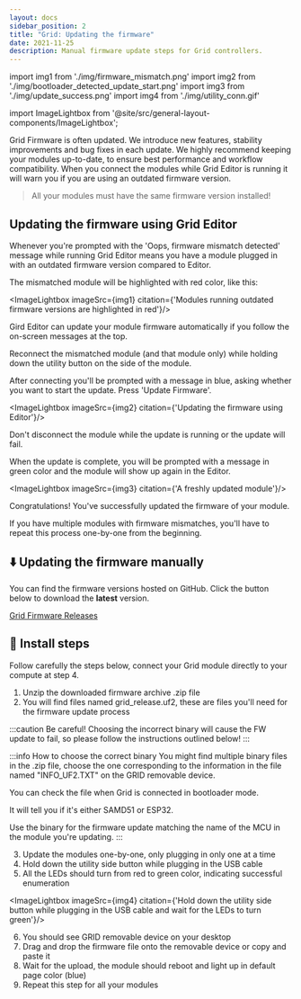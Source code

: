 ```yaml
---
layout: docs
sidebar_position: 2
title: "Grid: Updating the firmware"
date: 2021-11-25
description: Manual firmware update steps for Grid controllers.
---
```


import img1 from './img/firmware_mismatch.png'
import img2 from './img/bootloader_detected_update_start.png'
import img3 from './img/update_success.png'
import img4 from './img/utility_conn.gif'

import ImageLightbox from '@site/src/general-layout-components/ImageLightbox';


Grid Firmware is often updated. We introduce new features, stability improvements and bug fixes in each update. We highly recommend keeping your modules up-to-date, to ensure best performance and workflow compatibility. When you connect the modules while Grid Editor is running it will warn you if you are using an outdated firmware version.

> All your modules must have the same firmware version installed!

## Updating the firmware using Grid Editor

Whenever you're prompted with the 'Oops, firmware mismatch detected' message while running Grid Editor means you have a module plugged in with an outdated firmware version compared to Editor.

The mismatched module will be highlighted with red color, like this:

<ImageLightbox imageSrc={img1} citation={'Modules running outdated firmware versions are highlighted in red'}/>

Gird Editor can update your module firmware automatically if you follow the on-screen messages at the top.

Reconnect the mismatched module (and that module only) while holding down the utility button on the side of the module.


After connecting you'll be prompted with a message in blue, asking whether you want to start the update. Press 'Update Firmware'.

<ImageLightbox imageSrc={img2} citation={'Updating the firmware using Editor'}/>

Don't disconnect the module while the update is running or the update will fail.

When the update is complete, you will be prompted with a message in green color and the module will show up again in the Editor.

<ImageLightbox imageSrc={img3} citation={'A freshly updated module'}/>

Congratulations! You've successfully updated the firmware of your module.

If you have multiple modules with firmware mismatches, you'll have to repeat this process one-by-one from the beginning.

## ⬇️ Updating the firmware manually

You can find the firmware versions hosted on GitHub. Click the button below to download the **latest** version.

[Grid Firmware Releases](https://github.com/intechstudio/grid-fw/releases)

## 💾 Install steps

Follow carefully the steps below, connect your Grid module directly to your compute at step 4.

1. Unzip the downloaded firmware archive .zip file
2. You will find files named grid_release.uf2, these are files you'll need for the firmware update process

:::caution Be careful! 
Choosing the incorrect binary will cause the FW update to fail, so please follow the instructions outlined below!
:::

:::info How to choose the correct binary
You might find multiple binary files in the .zip file, choose the one corresponding to the information in the file named "INFO_UF2.TXT" on the GRID removable device.

You can check the file when Grid is connected in bootloader mode.

It will tell you if it's either SAMD51 or ESP32. 

Use the binary for the firmware update matching the name of the MCU in the module you're updating.
:::

3. Update the modules one-by-one, only plugging in only one at a time
4. Hold down the utility side button while plugging in the USB cable
5. All the LEDs should turn from red to green color, indicating successful enumeration

<ImageLightbox imageSrc={img4} citation={'Hold down the utility side button while plugging in the USB cable and wait for the LEDs to turn green'}/>


6. You should see GRID removable device on your desktop
2. Drag and drop the firmware file onto the removable device or copy and paste it
3. Wait for the upload, the module should reboot and light up in default page color (blue)
4. Repeat this step for all your modules
